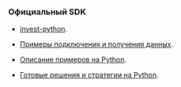 ### Официальный SDK 

- [invest-python](https://github.com/RussianInvestments/invest-python).

- [Примеры подключения и получения данных](https://github.com/RussianInvestments/invest-python/tree/main/examples).

- [Описание примеров на Python](https://RussianInvestments.github.io/invest-python/examples/).

- [Готовые решения и стратегии на Python](https://RussianInvestments.github.io/invest-python/robots/).